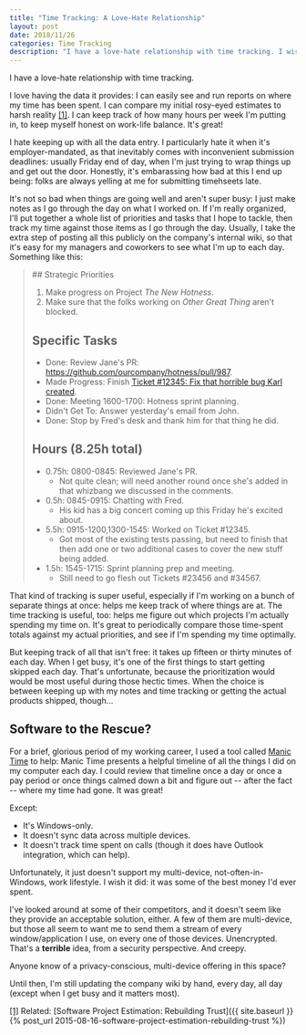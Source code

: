 ```yaml
---
title: "Time Tracking: A Love-Hate Relationship"
layout: post
date: 2018/11/26
categories: Time Tracking
description: "I have a love-hate relationship with time tracking. I wish there was a good software solution to help."
---
```


I have a love-hate relationship with time tracking.

I love having the data it provides: I can easily see and run reports on where my time has been spent. I can compare my initial rosy-eyed estimates to harsh reality <a id="ref-1-source"><sup>[[1]](#ref-1-target)</sup></a>. I can keep track of how many hours per week I'm putting in, to keep myself honest on work-life balance. It's great!

I hate keeping up with all the data entry. I particularly hate it when it's employer-mandated, as that inevitably comes with inconvenient submission deadlines: usually Friday end of day, when I'm just trying to wrap things up and get out the door. Honestly, it's embarassing how bad at this I end up being: folks are always yelling at me for submitting timehseets late.

It's not so bad when things are going well and aren't super busy: I just make notes as I go through the day on what I worked on. If I'm really organized, I'll put together a whole list of priorities and tasks that I hope to tackle, then track my time against those items as I go through the day. Usually, I take the extra step of posting all this publicly on the company's internal wiki, so that it's easy for my managers and coworkers to see what I'm up to each day. Something like this:

<blockquote>
## Strategic Priorities

1. Make progress on Project _The New Hotness_.
2. Make sure that the folks working on _Other Great Thing_ aren't blocked.

## Specific Tasks

* Done: Review Jane's PR: <https://github.com/ourcompany/hotness/pull/987>.
* Made Progress: Finish [Ticket #12345: Fix that horrible bug Karl created](https://issues.ourcompany.org/12345).
* Done: Meeting 1600-1700: Hotness sprint planning.
* Didn't Get To: Answer yesterday's email from John.
* Done: Stop by Fred's desk and thank him for that thing he did.

## Hours (8.25h total)

* 0.75h: 0800-0845: Reviewed Jane's PR.
    * Not quite clean; will need another round once she's added in that whizbang we discussed in the comments.
* 0.5h: 0845-0915: Chatting with Fred.
    * His kid has a big concert coming up this Friday he's excited about.
* 5.5h: 0915-1200,1300-1545: Worked on Ticket #12345.
    * Got most of the existing tests passing, but need to finish that then add one or two additional cases to cover the new stuff being added.
* 1.5h: 1545-1715: Sprint planning prep and meeting.
    * Still need to go flesh out Tickets #23456 and #34567.
</blockquote>

That kind of tracking is super useful, especially if I'm working on a bunch of separate things at once: helps me keep track of where things are at. The time tracking is useful, too: helps me figure out which projects I'm actually spending my time on. It's great to periodically compare those time-spent totals against my actual priorities, and see if I'm spending my time optimally.

But keeping track of all that isn't free: it takes up fifteen or thirty minutes of each day. When I get busy, it's one of the first things to start getting skipped each day. That's unfortunate, because the prioritization would would be most useful during those hectic times. When the choice is between keeping up with my notes and time tracking or getting the actual products shipped, though...

## Software to the Rescue?

For a brief, glorious period of my working career, I used a tool called [Manic Time](https://www.manictime.com/) to help: Manic Time presents a helpful timeline of all the things I did on my computer each day. I could review that timeline once a day or once a pay period or once things calmed down a bit and figure out -- after the fact -- where my time had gone. It was great!

Except:

* It's Windows-only.
* It doesn't sync data across multiple devices.
* It doesn't track time spent on calls (though it does have Outlook integration, which can help).

Unfortunately, it just doesn't support my multi-device, not-often-in-Windows, work lifestyle. I wish it did: it was some of the best money I'd ever spent.

I've looked around at some of their competitors, and it doesn't seem like they provide an acceptable solution, either. A few of them are multi-device, but those all seem to want me to send them a stream of every window/application I use, on every one of those devices. Unencrypted. That's a **terrible** idea, from a security perspective. And creepy.

Anyone know of a privacy-conscious, multi-device offering in this space?

Until then, I'm still updating the company wiki by hand, every day, all day (except when I get busy and it matters most).


<a id="ref-1-target">[[1]](#ref-1-source)</a> Related: [Software Project Estimation: Rebuilding Trust]({{ site.baseurl }}{% post_url 2015-08-16-software-project-estimation-rebuilding-trust %})
